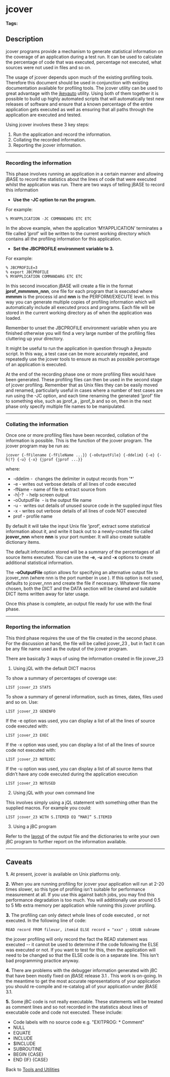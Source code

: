 # jcover

<PageHeader />  

**Tags:**
<badge text='statistical information' vertical='middle' />

## Description

jcover programs provide a mechanism to generate statistical information on the coverage of an application during a test run. It can be used to calculate the percentage of code that was executed, percentage not executed, what sources were not used in files and so on.

The usage of jcover depends upon much of the existing profiling tools. Therefore this document should be used in conjunction with existing documentation available for profiling tools. The jcover utility can be used to great advantage with the [jkeyauto](./../jkeyauto/jkeyauto) utility. Using both of them together it is possible to build up highly automated scripts that will automatically test new releases of software and ensure that a known percentage of the entire application gets executed as well as ensuring that all paths through the application are executed and tested.

Using jcover involves these 3 key steps:

1. Run the application and record the information.
2. Collating the recorded information.
3. Reporting the jcover information.

* * *

### Recording the information

This phase involves running an application in a certain manner and allowing jBASE to record the statistics about the lines of code that were executed whilst the application was run. There are two ways of telling jBASE to record this information

- **Use the -JC option to run the program.**

For example:

```
% MYAPPLICATION -JC COMMANDARG ETC ETC
```

In the above example, when the application ‘MYAPPLICATION’ terminates a file called ‘jprof’ will be written to the current working directory which contains all the profiling information for this application.

- **Set the JBCPROFILE environment variable to 3.**

For example:

```
% JBCPROFILE=3
% export JBCPROFILE
% MYAPPLICATION COMMANDARG ETC ETC
```

In this second invocation jBASE will create a file in the format **jprof\_mmmmm\_nnn**, one file for each program that is executed where **mmmm** is the process id and **nnn** is the PERFORM/EXECUTE level. In this way you can generate multiple copies of profiling information which will automatically include all executed procs and programs. Each file will be stored in the current working directory as of when the application was loaded.

Remember to unset the JBCPROFILE environment variable when you are finished otherwise you will find a very large number of the profiling files cluttering up your directory.

It might be useful to run the application in question through a jkeyauto script. In this way, a test case can be more accurately repeated, and repeatedly use the jcover tools to ensure as much as possible percentage of an application is executed.

At the end of the recording phase one or more profiling files would have been generated. These profiling files can then be used in the second stage of jcover profiling. Remember that as Unix files they can be easily moved and renamed, particularly useful in cases where a number of test cases are run using the -JC option, and each time renaming the generated ‘jprof’ file to something else, such as jprof\_a , jprof\_b and so on, then in the next phase only specify multiple file names to be manipulated.

* * *

### Collating the information

Once one or more profiling files have been recorded, collation of the information is possible. This is the function of the jcover program. The jcover program may be run as:

```
jcover {-fFilename {-fFileName ...}} {-oOutputFile} {-ddelim} {-e} {-h|?} {-u} {-x} {jprof {jprof ...}}
```

where:

- -ddelim -  changes the delimiter in output records from '\*'
- -e - writes out verbose details of all lines of code executed
- -fName - name of file to extract source from
- -h|-?  - help screen output
- -oOutputFile  - is the output file name
- -u -  writes out details of unused source code in the supplied input files
- -x - writes out verbose details of all lines of code NOT executed
- prof - profile name

By default it will take the input Unix file ‘jprof’, extract some statistical information about it, and write it back out to a newly-created file called **jcover\_nnn** where **nnn** is your port number. It will also create suitable dictionary items.

The default information stored will be a summary of the percentages of all source items executed. You can use the **-e**, **-u** and **-x** options to create additional statistical information.

The **-oOutputFile** option allows for specifying an alternative output file to jcover\_nnn (where nnn is the port number in use ). If this option is not used, defaults to jcover\_nnn and create the file if necessary. Whatever file name chosen, both the DICT and the DATA section will be cleared and suitable DICT items written away for later usage.

Once this phase is complete, an output file ready for use with the final phase.

* * *

### Reporting the information

This third phase requires the use of the file created in the second phase. For the discussion at hand, the file will be called jcover\_23 , but in fact it can be any file name used as the output of the jcover program.

There are basically 3 ways of using the information created in file jcover\_23

1. Using jQL with the default DICT macros

To show a summary of percentages of coverage use:

```
LIST jcover_23 STATS
```

To show a summary of general information, such as times, dates, files used and so on. Use:

```
LIST jcover_23 GENINFO
```

If the -e option was used, you can display a list of all the lines of source code executed with:

```
LIST jcover_23 EXEC
```

If the -x option was used, you can display a list of all the lines of source code not executed with:

```
LIST jcover_23 NOTEXEC
```

If the -u option was used, you can display a list of all source items that didn’t have any code executed during the application execution

```
LIST jcover_23 NOTUSED
```

2. Using jQL with your own command line

This involves simply using a jQL statement with something other than the supplied macros. For example you could:

```
LIST jcover_23 WITH S.ITEMID EQ “MAR]” S.ITEMID
```

3. Using a jBC program

Refer to the [layout](./../layout-of-the-jcover-output-file) of the output file and the dictionaries to write your own jBC program to further report on the information available.

* * *

## Caveats

**1.** At present, jcover is available on Unix platforms only.

**2.** When you are running profiling for jcover your application will run at 2-20 times slower, so this type of profiling isn't suitable for performance measurement at all. If you use this against batch jobs, you may find this performance degradation is too much. You will additionally use around 0.5 to 5 Mb extra memory per application while running this jcover profiling.

**3.** The profiling can only detect whole lines of code executed , or not executed. In the following line of code:

```
READ record FROM filevar, itemid ELSE record = "xxx" ; GOSUB subname
```

the jcover profiling will only record the fact the READ statement was executed -- it cannot be used to determine if the code following the ELSE was executed or not. If you want to test for this, then the application will need to be changed so that the ELSE code is on a separate line. This isn't bad programming practice anyway.

**4.** There are problems with the debugger information generated with jBC that have been mostly fixed on jBASE release 3.1 . This work is on-going. In the meantime to get the most accurate representations of your application you should re-compile and re-catalog all of your application under jBASE 3.1.

**5.** Some jBC code is not really executable. These statements will be treated as comment lines and so not recorded in the statistics about lines of executable code and code not executed. These include:

- Code labels with no source code e.g. "EXITPROG: \* Comment"
- NULL
- EQUATE
- INCLUDE
- $INCLUDE
- SUBROUTINE
- BEGIN {CASE}
- END {IF} {CASE}

Back to [Tools and Utilities](./../README.md)

<PageFooter />
